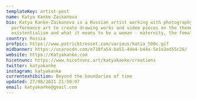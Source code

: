 ```yaml
---
templateKey: artist-post
name: Katya Kanke-Zaikanova
bio: Katya Kanke-Zaikanova is a Russian artist working with photography and
  performance art to create drawing works and video pieces on the themes of
  existentialism and what it means to be a woman - maternity, the female gaze.
country: Russia
profpic: https://www.patricktresset.com/various/katia_500c.gif
midbanner: https://ucarecdn.com/e710fa54-ba51-4de4-b44a-5e1e2ed55c26/
website: https://Katyakanke.com
hicetnunc: https://www.hicetnunc.art/katyakanke/creations
twitter: katyakanke
instagram: katyakanke
currentexhibition: Beyond the boundaries of time
updated: 27/08/2021 21:50:07
email: katyakanke@gmail.com
---
```


